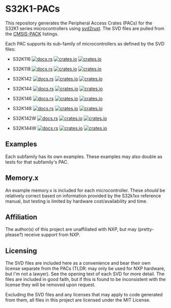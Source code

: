 # S32K1-PACs

This repository generates the Peripheral Access Crates (PACs) for the S32K1 series microcontrollers using [svd2rust](https://github.com/rust-embedded/svd2rust). The SVD files are pulled from the [CMSIS-PACK](https://developer.arm.com/tools-and-software/embedded/cmsis/cmsis-packs) listings. 

Each PAC supports its sub-family of microcontrollers as defined by the SVD files:

  * S32K116 [![docs.rs](https://docs.rs/s32k116-pac/badge.svg)](https://docs.rs/s32k116) [![crates.io](https://img.shields.io/crates/v/s32k116-pac.svg)](https://crates.io/crates/s32k116) [![crates.io](https://img.shields.io/crates/d/s32k116-pac.svg)](https://crates.io/crates/s32k116)  
  * S32K118 [![docs.rs](https://docs.rs/s32k118-pac/badge.svg)](https://docs.rs/s32k118) [![crates.io](https://img.shields.io/crates/v/s32k118-pac.svg)](https://crates.io/crates/s32k118) [![crates.io](https://img.shields.io/crates/d/s32k118-pac.svg)](https://crates.io/crates/s32k118)

  * S32K142 [![docs.rs](https://docs.rs/s32k142-pac/badge.svg)](https://docs.rs/s32k142) [![crates.io](https://img.shields.io/crates/v/s32k142-pac.svg)](https://crates.io/crates/s32k142) [![crates.io](https://img.shields.io/crates/d/s32k142-pac.svg)](https://crates.io/crates/s32k142)

  * S32K144 [![docs.rs](https://docs.rs/s32k144-pac/badge.svg)](https://docs.rs/s32k144) [![crates.io](https://img.shields.io/crates/v/s32k144-pac.svg)](https://crates.io/crates/s32k144) [![crates.io](https://img.shields.io/crates/d/s32k144-pac.svg)](https://crates.io/crates/s32k144)

  * S32K146 [![docs.rs](https://docs.rs/s32k146-pac/badge.svg)](https://docs.rs/s32k146) [![crates.io](https://img.shields.io/crates/v/s32k146-pac.svg)](https://crates.io/crates/s32k146) [![crates.io](https://img.shields.io/crates/d/s32k146-pac.svg)](https://crates.io/crates/s32k146)

  * S32K148 [![docs.rs](https://docs.rs/s32k148-pac/badge.svg)](https://docs.rs/s32k148) [![crates.io](https://img.shields.io/crates/v/s32k148-pac.svg)](https://crates.io/crates/s32k148) [![crates.io](https://img.shields.io/crates/d/s32k148-pac.svg)](https://crates.io/crates/s32k148)

  * S32K142W [![docs.rs](https://docs.rs/s32k142w-pac/badge.svg)](https://docs.rs/s32k142w) [![crates.io](https://img.shields.io/crates/v/s32k142w-pac.svg)](https://crates.io/crates/s32k142w) [![crates.io](https://img.shields.io/crates/d/s32k142w-pac.svg)](https://crates.io/crates/s32k142w)

* S32K144W [![docs.rs](https://docs.rs/s32k144w-pac/badge.svg)](https://docs.rs/s32k144w) [![crates.io](https://img.shields.io/crates/v/s32k144w-pac.svg)](https://crates.io/crates/s32k144w) [![crates.io](https://img.shields.io/crates/d/s32k144w-pac.svg)](https://crates.io/crates/s32k144w)

## Examples

Each subfamily has its own examples. These examples may also double as tests for that subfamily's PAC.

## Memory.x

An example memory.x is included for each microcontroller. These *should* be relatively correct based on information provided by the S32k1xx reference manual, but testing is limited by hardware cost/availability and time.

## Affiliation

The author(s) of this project are unaffiliated with NXP, but may (pretty-please?) receive support from NXP.

## Licensing

The SVD files are included here as a convenience and bear their own license separate from the PACs (TLDR: may only be used for NXP hardware, but I'm not a lawyer). See the opening text of each SVD for more detail. The files are included in good faith, but if this is found to be inconsistent with the license they will be removed upon request.

Excluding the SVD files and any licenses that may apply to code generated from them, all files in this project are licensed under the MIT License.
